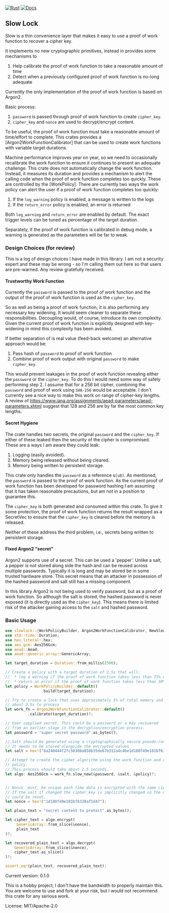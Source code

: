 [![Rust](https://github.com/rimasu/slowlock/actions/workflows/rust.yml/badge.svg)](https://github.com/rimasu/slowlock/actions/workflows/rust.yml)
[![Docs](https://docs.rs/slowlock/badge.svg)](https://docs.rs/slowlock)

## Slow Lock

Slow is a thin convenience layer that makes it easy to use a proof of work function
to recover a cipher key.

It implements no new cryptographic primitives, instead in provides some mechanisms to

1) Help calibrate the proof of work function to take a reasonable amount of time
2) Detect when a previously configured proof of work function is no-long adequate

Currently the only implementation of the proof of work function is based
on Argon2.


Basic process:

1. `password` is passed through proof of work function to create `cipher_key`.
3. `cipher_key` and `nonce` are used to decrypt/encrypt content.

To be useful, the proof of work function must take a reasonable amount of time/effort
to complete. This crates provides a [Argon2WorkFunctionCalibrator] that can be used to
create work functions with variable target durations.

Machine performance improves year on year, so we need to occasionally recalibrate
the work function to ensure it continues to present an adequate challenge.  This crate
does not automatically change the work function.  Instead, it measures its duration
and provides a mechanism to alert the calling code when the proof of work function
completes too quickly. These are controlled by the [WorkPolicy]. There are currently
two ways the work policy can alert the user if a proof of work function completes too
quickly:

1) If the `log_warning` policy is enabled, a message is written to the logs
2) If the `return_error` policy is enabled, an error is returned

Both `log_warning` and `return_error` are enabled by default. The exact trigger
levels can be tuned as percentage of the target duration.

Separately, if the proof of work function is calibrated in debug mode, a warning is
generated as the parameters will be far to weak.

### Design Choices (for review)

This is a log of design choices I have made in this library. I am not a security
expert and these may be wrong - so I'm calling them out here so that users are
pre-warned.  Any review gratefully received.

#### Trustworthy Work Function

Currently the `password` is passed to the proof of work function and the output of
the proof of work function is used as the `cipher_key`.

So as well as being a proof of work function, it is also performing any necessary
key widening.  It would seem cleaner to separate these responsibilities. Decoupling
would, of course, introduce its own complexity.  Given the current proof of
work function is explicitly designed with key-widening in mind this complexity
has been avoided.

If better separation of is real value (feed-back welcome) an alternative approach would be:

1) Pass hash of `password` to proof of work function
2) Combine proof of work output with original `password` to make `cipher_key`.

This would prevent leakages in the proof of work function revealing either the `password`
or the `cipher_key`.  To do this I would need some way of safely performing step 2.
I assume that for a 256 bit cipher, combining the `password` and proof of work using `SHA-256`
would be acceptable.  I don't currently see a nice way to make this work on range
of cipher-key lengths. A review of <https://www.iana.org/assignments/aead-parameters/aead-parameters.xhtml>
suggest that  128 and 256 are by far the most common key lengths.

#### Secret Hygiene

The crate handles two secrets, the original `password` and the `cipher_key`. If either of
these leaked then the security of the cipher is compromised.  These are a ways I am aware they
could leak:

1) Logging (easily avoided).
2) Memory being released without being cleared.
3) Memory being written to persistent storage.

This crate only handles the `password` as a reference `&[u8]`. As mentioned, the `password` is
passed to the proof of work function. As the current proof of work function has been developed for
password hashing I am assuming that it has taken reasonable precautions, but am not in a
position to guarantee this.

The `cipher_key` is both generated and consumed within this crate.
To give it some protection, the proof of work function returns the result wrapped as a SecretVec
to ensure that the `cipher_key` is cleared before the memory is released.

Neither of these address the third problem, i.e., secrets being written to persistent
storage.

#### Fixed Argon2 "secret"

Argon2 supports use of a secret.  This can be used a 'pepper'. Unlike a salt, a pepper is
not stored along side the hash and can be reused across multiple passwords. Typically it
is long and may be stored be in some trusted hardware store.  This secret means that an attacker
in possession of the hashed password and salt still has a missing component.

In this library Argon2 is not being used to verify password, but as a proof of work
function. So although the salt is stored, the hashed password is never exposed (it is
directly used as the `cipher_key`). This means there is limited risk of the attacker gaining access
to the `salt` and hashed password.

### Basic Usage
```rust
use slowlock::{WorkPolicyBuilder, Argon2WorkFunctionCalibrator, NewSlowAead};
use std::time::Duration;
use hex_literal::hex;
use aes_gcm::Aes256Gcm;
use aead::Aead;
use aead::generic_array::GenericArray;

let target_duration = Duration::from_millis(2500);

// Create a policy with a target duration of 2.5s that will:
//  * log a warning if the proof of work function takes less than 75% of the target duration
//  * return an error if the proof of work function takes less than 30% of target duration.
let policy = WorkPolicyBuilder::default()
                .build(target_duration);

// Try to create a lock that uses approximately 5% of total memory and takes
// about 2.5s to process
let work_fn = Argon2WorkFunctionCalibrator::default()
          .calibrate(target_duration)?;

// User supplied secret. This could be a password or a key recovered
// from an earlier stage in the decryption/encryption process.
let password = "super secret password".as_bytes();

// Salt should be generated using a cryptographically secure pseudo-random number generator
// It needs to be stored alongside the encrypted values
let salt = hex!("8a248444f2fc50308a856b35de67b312a4c4be1d180f49e101bf6330af5d47");

// Attempt to create the cipher algorithm using the work function and checking the
// policy.
// This process should take about 2.5 seconds.
let algo: Aes256Gcm = work_fn.slow_new(&password, &salt, &policy)?;


// Nonce _must_ be unique each time data is encrypted with the same cipher_key.
// If the salt if changed the cipher_key is implicitly changed so the nonce
// could be reset.
let nonce = hex!("1d180f49e101bf6330af5d47");

let plain_text = "secret content to protect".as_bytes();

let cipher_text = algo.encrypt(
     GenericArray::from_slice(&nonce),
     plain_text
)?;

let recovered_plain_text = algo.decrypt(
    GenericArray::from_slice(&nonce),
    cipher_text.as_slice()
)?;

assert_eq!(plain_text, recovered_plain_text);

```


Current version: 0.1.0

This is a hobby project; I don't have the bandwidth
to properly maintain this.  You are welcome to use
and fork at your risk, but I would not recommend this
crate for any serious work.

License: MIT/Apache-2.0
